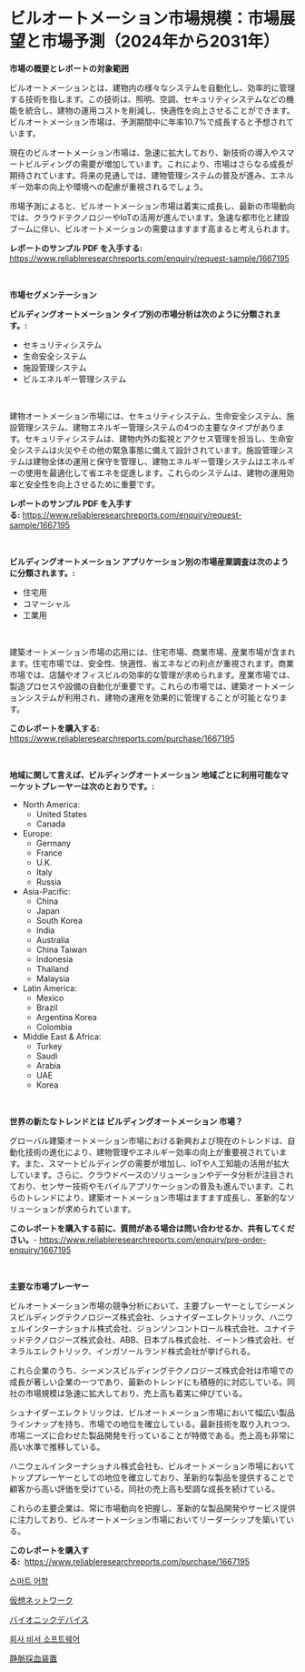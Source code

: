 <p><h1>ビルオートメーション市場規模：市場展望と市場予測（2024年から2031年）</h1></p><p><strong>市場の概要とレポートの対象範囲</strong></p>
<p><p>ビルオートメーションとは、建物内の様々なシステムを自動化し、効率的に管理する技術を指します。この技術は、照明、空調、セキュリティシステムなどの機能を統合し、建物の運用コストを削減し、快適性を向上させることができます。ビルオートメーション市場は、予測期間中に年率10.7%で成長すると予想されています。</p><p>現在のビルオートメーション市場は、急速に拡大しており、新技術の導入やスマートビルディングの需要が増加しています。これにより、市場はさらなる成長が期待されています。将来の見通しでは、建物管理システムの普及が進み、エネルギー効率の向上や環境への配慮が重視されるでしょう。</p><p>市場予測によると、ビルオートメーション市場は着実に成長し、最新の市場動向では、クラウドテクノロジーやIoTの活用が進んでいます。急速な都市化と建設ブームに伴い、ビルオートメーションの需要はますます高まると考えられます。</p></p>
<p><strong>レポートのサンプル PDF を入手する:</strong> <a href="https://www.reliableresearchreports.com/enquiry/request-sample/1667195">https://www.reliableresearchreports.com/enquiry/request-sample/1667195</a></p>
<p>&nbsp;</p>
<p><strong>市場セグメンテーション</strong></p>
<p><strong>ビルディングオートメーション タイプ別の市場分析は次のように分類されます。:</strong></p>
<p><ul><li>セキュリティシステム</li><li>生命安全システム</li><li>施設管理システム</li><li>ビルエネルギー管理システム</li></ul></p>
<p>&nbsp;</p>
<p><p>建物オートメーション市場には、セキュリティシステム、生命安全システム、施設管理システム、建物エネルギー管理システムの4つの主要なタイプがあります。セキュリティシステムは、建物内外の監視とアクセス管理を担当し、生命安全システムは火災やその他の緊急事態に備えて設計されています。施設管理システムは建物全体の運用と保守を管理し、建物エネルギー管理システムはエネルギーの使用を最適化して省エネを促進します。これらのシステムは、建物の運用効率と安全性を向上させるために重要です。</p></p>
<p><strong>レポートのサンプル PDF を入手する:</strong>&nbsp;<a href="https://www.reliableresearchreports.com/enquiry/request-sample/1667195">https://www.reliableresearchreports.com/enquiry/request-sample/1667195</a></p>
<p>&nbsp;</p>
<p><strong> ビルディングオートメーション アプリケーション別の市場産業調査は次のように分類されます。:</strong></p>
<p><ul><li>住宅用</li><li>コマーシャル</li><li>工業用</li></ul></p>
<p>&nbsp;</p>
<p><p>建築オートメーション市場の応用には、住宅市場、商業市場、産業市場が含まれます。住宅市場では、安全性、快適性、省エネなどの利点が重視されます。商業市場では、店舗やオフィスビルの効率的な管理が求められます。産業市場では、製造プロセスや設備の自動化が重要です。これらの市場では、建築オートメーションシステムが利用され、建物の運用を効果的に管理することが可能となります。</p></p>
<p><strong>このレポートを購入する:</strong>&nbsp; <a href="https://www.reliableresearchreports.com/purchase/1667195">https://www.reliableresearchreports.com/purchase/1667195</a></p>
<p>&nbsp;</p>
<p><strong>地域に関して言えば、ビルディングオートメーション 地域ごとに利用可能なマーケットプレーヤーは次のとおりです。:</strong></p>
<p><ul>
    <li>
        North America:
        <ul>
            <li>United States</li>
            <li>Canada</li>
        </ul>
    </li>
    <li>
        Europe:
        <ul>
            <li>Germany</li>
            <li>France</li>
            <li>U.K.</li>
            <li>Italy</li>
            <li>Russia</li>
        </ul>
    </li>
    <li>
        Asia-Pacific:
        <ul>
            <li>China</li>
            <li>Japan</li>
            <li>South Korea</li>
            <li>India</li>
            <li>Australia</li>
            <li>China Taiwan</li>
            <li>Indonesia</li>
            <li>Thailand</li>
            <li>Malaysia</li>
        </ul>
    </li>
    <li>
        Latin America:
        <ul>
            <li>Mexico</li>
            <li>Brazil</li>
            <li>Argentina Korea</li>
            <li>Colombia</li>
        </ul>
    </li>
    <li>
        Middle East & Africa:
        <ul>
            <li>Turkey</li>
            <li>Saudi</li>
            <li>Arabia</li>
            <li>UAE</li>
            <li>Korea</li>
        </ul>
    </li>
    </ul></p>
<p>&nbsp;</p>
<p><strong>世界の新たなトレンドとは ビルディングオートメーション 市場？</strong></p>
<p><p>グローバル建築オートメーション市場における新興および現在のトレンドは、自動化技術の進化により、建物管理やエネルギー効率の向上が重要視されています。また、スマートビルディングの需要が増加し、IoTや人工知能の活用が拡大しています。さらに、クラウドベースのソリューションやデータ分析が注目されており、センサー技術やモバイルアプリケーションの普及も進んでいます。これらのトレンドにより、建築オートメーション市場はますます成長し、革新的なソリューションが求められています。</p></p>
<p><strong>このレポートを購入する前に、質問がある場合は問い合わせるか、共有してください。</strong>- <a href="https://www.reliableresearchreports.com/enquiry/pre-order-enquiry/1667195">https://www.reliableresearchreports.com/enquiry/pre-order-enquiry/1667195</a></p>
<p>&nbsp;</p>
<p><strong>主要な市場プレーヤー</strong></p>
<p><p>ビルオートメーション市場の競争分析において、主要プレーヤーとしてシーメンスビルディングテクノロジーズ株式会社、シュナイダーエレクトリック、ハニウェルインターナショナル株式会社、ジョンソンコントロール株式会社、ユナイテッドテクノロジーズ株式会社、ABB、日本ブル株式会社、イートン株式会社、ゼネラルエレクトリック、インガソールランド株式会社が挙げられる。</p><p>これら企業のうち、シーメンスビルディングテクノロジーズ株式会社は市場での成長が著しい企業の一つであり、最新のトレンドにも積極的に対応している。同社の市場規模は急速に拡大しており、売上高も着実に伸びている。</p><p>シュナイダーエレクトリックは、ビルオートメーション市場において幅広い製品ラインナップを持ち、市場での地位を確立している。最新技術を取り入れつつ、市場ニーズに合わせた製品開発を行っていることが特徴である。売上高も非常に高い水準で推移している。</p><p>ハニウェルインターナショナル株式会社も、ビルオートメーション市場においてトッププレーヤーとしての地位を確立しており、革新的な製品を提供することで顧客から高い評価を受けている。同社の売上高も堅調な成長を続けている。</p><p>これらの主要企業は、常に市場動向を把握し、革新的な製品開発やサービス提供に注力しており、ビルオートメーション市場においてリーダーシップを築いている。</p></p>
<p><strong>このレポートを購入する:</strong>&nbsp;&nbsp;<a href="https://www.reliableresearchreports.com/purchase/1667195">https://www.reliableresearchreports.com/purchase/1667195</a></p>
<p><p><a href="https://github.com/RichardLueilwitz787/Market-Research-Report-List-1/blob/main/632842413641.md">스마트 어항</a></p><p><a href="https://medium.com/@evans21bill/%E4%BB%AE%E6%83%B3%E3%83%8D%E3%83%83%E3%83%88%E3%83%AF%E3%83%BC%E3%82%AD%E3%83%B3%E3%82%B0%E5%B8%82%E5%A0%B4%E3%81%AE%E8%A6%8F%E6%A8%A1%E3%81%A8%E5%B8%82%E5%A0%B4%E5%8B%95%E5%90%91-%E5%AE%8C%E5%85%A8%E3%81%AA%E7%94%A3%E6%A5%AD%E6%A6%82%E8%A6%81-2024%E5%B9%B4%E3%81%8B%E3%82%892031%E5%B9%B4%E3%81%BE%E3%81%A7-ee302de20794">仮想ネットワーク</a></p><p><a href="https://github.com/Calvi3ynJerde867/Market-Research-Report-List-1/blob/main/401801014468.md">バイオニックデバイス</a></p><p><a href="https://medium.com/@ieremiapadurariu20221/%ED%9A%8C%EC%82%AC-%EB%B9%84%EC%84%9C-%EC%86%8C%ED%94%84%ED%8A%B8%EC%9B%A8%EC%96%B4-%EC%8B%9C%EC%9E%A5-%EA%B7%9C%EB%AA%A8%EB%8A%94-%EA%B8%80%EB%A1%9C%EB%B2%8C-%EC%82%B0%EC%97%85%EC%97%90%EC%84%9C-%EC%B5%9C%EC%A0%81%EC%9D%98-%EB%A7%88%EC%BC%80%ED%8C%85-%EC%B1%84%EB%84%90%EC%9D%84-%EB%82%98%ED%83%80%EB%82%B8%EB%8B%A4-86306b5f5c10">회사 비서 소프트웨어</a></p><p><a href="https://medium.com/@nic.neale/%E9%9D%99%E8%84%88%E6%8E%A1%E8%A1%80%E5%99%A8%E5%85%B7%E5%B8%82%E5%A0%B4-2031%E5%B9%B4%E3%81%BE%E3%81%A7%E3%81%AE%E6%88%90%E5%8A%9F%E3%81%99%E3%82%8B%E3%83%93%E3%82%B8%E3%83%8D%E3%82%B9%E6%88%A6%E7%95%A5%E3%81%AE%E9%8D%B5-b8a7ad4a42c5">静脈採血装置</a></p></p>